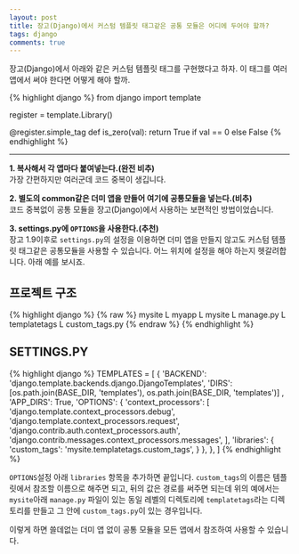 ```yaml
---
layout: post
title: 장고(Django)에서 커스텀 템플릿 태그같은 공통 모듈은 어디에 두어야 할까?
tags: django
comments: true
---
```


장고(Django)에서 아래와 같은 커스텀 템플릿 태그를 구현했다고 하자. 이 태그를 여러 앱에서 써야 한다면 어떻게 해야 할까.  

{% highlight django %}
from django import template

register = template.Library()

@register.simple_tag
def is_zero(val):
    return True if val == 0 else False
{% endhighlight %}

---

**1. 복사해서 각 앱마다 붙여넣는다.(완전 비추)**   
가장 간편하지만 여러군데 코드 중복이 생깁니다.  

**2. 별도의 common같은 더미 앱을 만들어 여기에 공통모듈을 넣는다.(비추)**  
코드 중복없이 공통 모듈을 장고(Django)에서 사용하는 보편적인 방법이었습니다.  

**3. settings.py에 `OPTIONS`을 사용한다.(추천)**   
장고 1.9이후로 `settings.py`의 설정을 이용하면 더미 앱을 만들지 않고도 커스텀 템플릿 태그같은 공통모듈을 사용할 수 있습니다. 어느 위치에 설정을 해야 하는지 헷갈려합니다. 아래 예를 보시죠.   

## 프로젝트 구조  
{% highlight django %}
{% raw %}
mysite
    L myapp
    L mysite
        L manage.py
        L templatetags
            L custom_tags.py
{% endraw %}
{% endhighlight %}

## SETTINGS.PY
{% highlight django %}
TEMPLATES = [
    {
        'BACKEND': 'django.template.backends.django.DjangoTemplates',
        'DIRS': [os.path.join(BASE_DIR, 'templates'), os.path.join(BASE_DIR, 'templates')]
        ,
        'APP_DIRS': True,
        'OPTIONS': {
            'context_processors': [
                'django.template.context_processors.debug',
                'django.template.context_processors.request',
                'django.contrib.auth.context_processors.auth',
                'django.contrib.messages.context_processors.messages',
            ],
            'libraries': {
                'custom_tags': 'mysite.templatetags.custom_tags',
            }
        },
    },
]
{% endhighlight %}

`OPTIONS`설정 아래 `libraries` 항목을 추가하면 끝입니다. `custom_tags`의 이름은 템플릿에서 참조할 이름으로 해주면 되고, 뒤의 값은 경로를 써주면 되는데 위의 예에서는 `mysite`아래 `manage.py` 파일이 있는 동일 레벨의 디렉토리에 `templatetags`라는 디렉토리를 만들고 그 안에 `custom_tags.py`이 있는 경우입니다.   

이렇게 하면 쓸데없는 더미 앱 없이 공통 모듈을 모든 앱에서 참조하여 사용할 수 있습니다.  